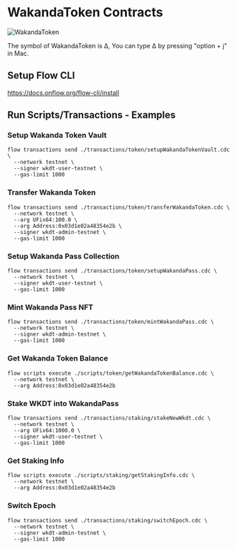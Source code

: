 # WakandaToken Contracts
![WakandaToken](WakandaToken.svg)

The symbol of WakandaToken is ∆, You can type ∆ by pressing "option + j" in Mac.

## Setup Flow CLI
https://docs.onflow.org/flow-cli/install

## Run Scripts/Transactions - Examples
### Setup Wakanda Token Vault
```
flow transactions send ./transactions/token/setupWakandaTokenVault.cdc \
  --network testnet \
  --signer wkdt-user-testnet \
  --gas-limit 1000
```

### Transfer Wakanda Token
```
flow transactions send ./transactions/token/transferWakandaToken.cdc \
  --network testnet \
  --arg UFix64:100.0 \
  --arg Address:0x03d1e02a48354e2b \
  --signer wkdt-admin-testnet \
  --gas-limit 1000
```

### Setup Wakanda Pass Collection
```
flow transactions send ./transactions/token/setupWakandaPass.cdc \
  --network testnet \
  --signer wkdt-user-testnet \
  --gas-limit 1000
```

### Mint Wakanda Pass NFT
```
flow transactions send ./transactions/token/mintWakandaPass.cdc \
  --network testnet \
  --signer wkdt-admin-testnet \
  --gas-limit 1000
```

### Get Wakanda Token Balance
```
flow scripts execute ./scripts/token/getWakandaTokenBalance.cdc \
  --network testnet \
  --arg Address:0x03d1e02a48354e2b
```

### Stake WKDT into WakandaPass
```
flow transactions send ./transactions/staking/stakeNewWkdt.cdc \
  --network testnet \
  --arg UFix64:1000.0 \
  --signer wkdt-user-testnet \
  --gas-limit 1000
```

### Get Staking Info
```
flow scripts execute ./scripts/staking/getStakingInfo.cdc \
  --network testnet \
  --arg Address:0x03d1e02a48354e2b
```

### Switch Epoch
```
flow transactions send ./transactions/staking/switchEpoch.cdc \
  --network testnet \
  --signer wkdt-admin-testnet \
  --gas-limit 1000
```


